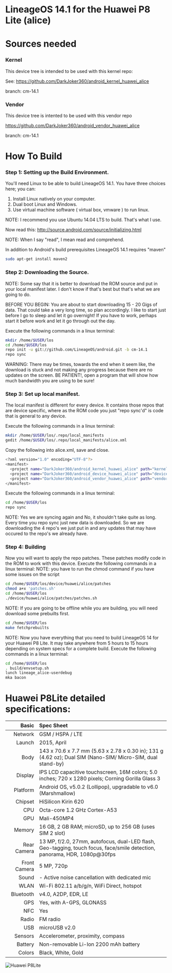 # LineageOS 14.1 for the Huawei P8 Lite (alice)

# Sources needed
### Kernel
This device tree is intended to be used with this kernel repo:

See: https://github.com/DarkJoker360/android_kernel_huawei_alice

branch: cm-14.1
### Vendor
This device tree is intented to be used with this vendor repo

https://github.com/DarkJoker360/android_vendor_huawei_alice

branch: cm-14.1

# How To Build

### Step 1: Setting up the Build Environment.

You'll need Linux to be able to build LineageOS 14.1. You have three choices here; you can:

1. Install Linux natively on your computer.
2. Dual boot Linux and Windows.
3. Use virtual machine software ( virtual box, vmware ) to run linux.

NOTE: I recommend you use Ubuntu 14.04 LTS to build. That's what I use.

Now read this: http://source.android.com/source/initializing.html

NOTE: When I say "read", I mean read and comprehend.

In addition to Android's build prerequisites LineageOS 14.1 requires "maven"
```bash
sudo apt-get install maven2
```

### Step 2: Downloading the Source.

NOTE: Some say that it is better to download the ROM source and put in your local manifest later. I don't know if that's best but that's what we are going to do.

BEFORE YOU BEGIN: You are about to start downloading 15 - 20 Gigs of data. That could take a very long time, so plan accordingly. I like to start just before I go to sleep and let it 
go overnight! If you have to work, perhaps start it before work and let it go through out the day.

Execute the following commands in a linux terminal:
```bash
mkdir /home/$USER/los
cd /home/$USER/los
repo init -u git://github.com/LineageOS/android.git -b cm-14.1
repo sync
```
WARNING: There may be times, towards the end when it seem like, the download is stuck and not making any progress because there are no updates on the screen. BE PATIENT!, open a 
program that will show how much bandwidth you are using to be sure!

### Step 3: Set up local manifest.

The local manifest is different for every device. It contains those repos that are device specific, where as the ROM code you just "repo sync'd" is code that is general to any device.

Execute the following commands in a linux terminal:
```bash
mkdir /home/$USER/los/.repo/local_manifests
gedit /home/$USER/los/.repo/local_manifests/alice.xml
```
Copy the following into alice.xml, save and close.
```bash
<?xml version="1.0" encoding="UTF-8"?>
<manifest>
  <project name="DarkJoker360/android_kernel_huawei_alice" path="kernel/huawei/alice" remote="github" revision="cm-14.1"/>
  <project name="DarkJoker360/android_device_huawei_alice" path="device/huawei/alice" remote="github" revision="cm-14.1"/>
  <project name="DarkJoker360/android_vendor_huawei_alice" path="vendor/huawei/alice" remote="github" revision="cm-14.1"/>
</manifest>
```

Execute the following commands in a linux terminal:
```bash
cd /home/$USER/los
repo sync
```

NOTE: Yes we are syncing again and No, it shouldn't take quite as long. Every time you repo sync just new data is downloaded. So we are downloading the 4 repo's we just put in and any 
updates that may have occured to the repo's we already have.

### Step 4: Building

Now you will want to apply the repo patches. These patches modify code in the ROM to work with this device.
Execute the following commands in a linux terminal:
NOTE: you have to run the chmod command if you have some issues on the script 
```bash
cd /home/$USER/los/device/huawei/alice/patches
chmod a+x 'patches.sh'
cd /home/$USER/los
./device/huawei/alice/patches/patches.sh
```
NOTE: If you are going to be offline while you are building, you will need download some prebuilts first.
```bash
cd /home/$USER/los
make fetchprebuilts
```
NOTE: Now you have everything that you need to build LineageOS 14 for your Huawei P8 Lite. 
It may take anywhere from 5 hours to 15 hours depending on system specs for a complete build.
Execute the following commands in a linux terminal:
```bash
cd /home/$USER/los
. build/envsetup.sh
lunch lineage_alice-userdebug
mka bacon
```

Huawei P8Lite detailed specifications:
======================================

Basic         |Spec Sheet
-------------:|:--------------------------------------------------------------------------------------------------------------------------
Network	      | GSM / HSPA / LTE
Launch	      |2015, April
Body	      |143 x 70.6 x 7.7 mm (5.63 x 2.78 x 0.30 in); 131 g (4.62 oz); Dual SIM (Nano-SIM/ Micro-SIM, dual stand-by)
Display	      |IPS LCD capacitive touchscreen, 16M colors; 5.0 inches; 720 x 1280 pixels; Corning Gorilla Glass 3
Platform      |Android OS, v5.0.2 (Lollipop), upgradable to v6.0 (Marshmallow)
Chipset	      |HiSilicon Kirin 620
CPU	      |Octa-core 1.2 GHz Cortex-A53
GPU	      |Mali-450MP4
Memory	      |16 GB, 2 GB RAM; microSD, up to 256 GB (uses SIM 2 slot)
Rear Camera   |13 MP, f/2.0, 27mm, autofocus, dual-LED flash, Geo-tagging, touch focus, face/smile detection, panorama, HDR, 1080p@30fps
Front Camera  |5 MP, 720p
Sound	      |- Active noise cancellation with dedicated mic
WLAN	      |Wi-Fi 802.11 a/b/g/n, WiFi Direct, hotspot
Bluetooth     |v4.0, A2DP, EDR, LE
GPS	      |Yes, with A-GPS, GLONASS
NFC	      |Yes
Radio	      |FM radio
USB	      |microUSB v2.0
Sensors	      |Accelerometer, proximity, compass
Battery	      |Non-removable Li-Ion 2200 mAh battery
Colors 	      |Black, White, Gold


![Huawei P8Lite](http://cdn2.gsmarena.com/vv/pics/huawei/huawei-p8-lite.jpg "Huawei P8Lite")
